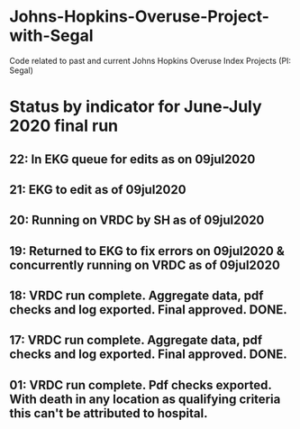 # Johns-Hopkins-Overuse-Project-with-Segal
Code related to past and current Johns Hopkins Overuse Index Projects (PI: Segal)

# Status by indicator for June-July 2020 final run
## 22: In EKG queue for edits as on 09jul2020
## 21: EKG to edit as of 09jul2020
## 20: Running on VRDC by SH as of 09jul2020
## 19: Returned to EKG to fix errors on 09jul2020 & concurrently running on VRDC as of 09jul2020
## 18: VRDC run complete.  Aggregate data, pdf checks and log exported. Final approved. DONE. 
## 17: VRDC run complete.  Aggregate data, pdf checks and log exported. Final approved. DONE.

## 01: VRDC run complete.  Pdf checks exported.  With death in any location as qualifying criteria this can't be attributed to hospital.

